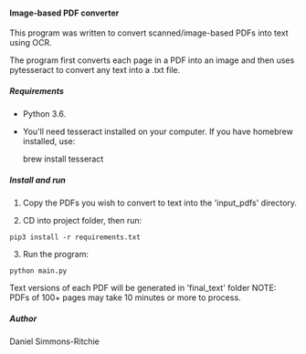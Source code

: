 #### Image-based PDF converter

This program was written to convert scanned/image-based PDFs into text using OCR.

The program first converts each page in a PDF into an image and then uses pytesseract to convert any text into a .txt file.

##### Requirements

- Python 3.6.
- You'll need tesseract installed on your computer. If you have homebrew installed, use:

    brew install tesseract

##### Install and run

1. Copy the PDFs you wish to convert to text into the 'input_pdfs' directory.

2. CD into project folder, then run:

```
pip3 install -r requirements.txt
```

3. Run the program:

```
python main.py
```

Text versions of each PDF will be generated in 'final_text' folder NOTE: PDFs of 100+ pages may take 10 minutes or 
more to process.

##### Author

Daniel Simmons-Ritchie
